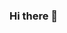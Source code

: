 ### Hi there 👋

<!--
**ArchMage-d/ArchMage-d** is a ✨ _special_ ✨ repository because its `README.md` (this file) appears on your GitHub profile.

Here are some ideas to get you started:

- 🌱 I’m currently learning JS/TS/React.js
-->
